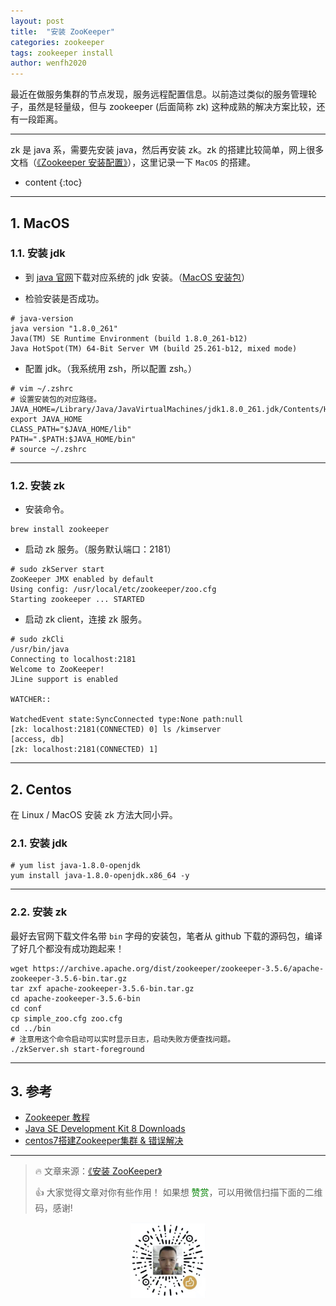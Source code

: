 ```yaml
---
layout: post
title:  "安装 ZooKeeper"
categories: zookeeper
tags: zookeeper install
author: wenfh2020
---
```


最近在做服务集群的节点发现，服务远程配置信息。以前造过类似的服务管理轮子，虽然是轻量级，但与 zookeeper (后面简称 zk) 这种成熟的解决方案比较，还有一段距离。

---

zk 是 java 系，需要先安装 java，然后再安装 zk。zk 的搭建比较简单，网上很多文档（[《Zookeeper 安装配置》](https://www.runoob.com/w3cnote/zookeeper-setup.html)），这里记录一下 `MacOS` 的搭建。



* content
{:toc}

---

## 1. MacOS

### 1.1. 安装 jdk

* 到 [java 官网](https://www.oracle.com/java/technologies/javase/javase-jdk8-downloads.html)下载对应系统的 jdk 安装。（[MacOS 安装包](https://download.oracle.com/otn/java/jdk/8u261-b12/a4634525489241b9a9e1aa73d9e118e6/jdk-8u261-macosx-x64.dmg?AuthParam=1602481348_7c31337aa7bdd8edc735b7f63fb2b1e7)）

* 检验安装是否成功。

```shell
# java-version
java version "1.8.0_261"
Java(TM) SE Runtime Environment (build 1.8.0_261-b12)
Java HotSpot(TM) 64-Bit Server VM (build 25.261-b12, mixed mode)
```

* 配置 jdk。（我系统用 zsh，所以配置 zsh。）

```shell
# vim ~/.zshrc
# 设置安装包的对应路径。
JAVA_HOME=/Library/Java/JavaVirtualMachines/jdk1.8.0_261.jdk/Contents/Home
export JAVA_HOME
CLASS_PATH="$JAVA_HOME/lib"
PATH=".$PATH:$JAVA_HOME/bin"
# source ~/.zshrc
```

---

### 1.2. 安装 zk

* 安装命令。

```shell
brew install zookeeper
```

* 启动 zk 服务。（服务默认端口：2181）

```shell
# sudo zkServer start
ZooKeeper JMX enabled by default
Using config: /usr/local/etc/zookeeper/zoo.cfg
Starting zookeeper ... STARTED  
```

* 启动 zk client，连接 zk 服务。

```shell
# sudo zkCli
/usr/bin/java
Connecting to localhost:2181
Welcome to ZooKeeper!
JLine support is enabled

WATCHER::

WatchedEvent state:SyncConnected type:None path:null
[zk: localhost:2181(CONNECTED) 0] ls /kimserver
[access, db]
[zk: localhost:2181(CONNECTED) 1]
```

---

## 2. Centos

在 Linux / MacOS 安装 zk 方法大同小异。

### 2.1. 安装 jdk

```shell
# yum list java-1.8.0-openjdk
yum install java-1.8.0-openjdk.x86_64 -y
```

---

### 2.2. 安装 zk

最好去官网下载文件名带 `bin` 字母的安装包，笔者从 github 下载的源码包，编译了好几个都没有成功跑起来！

```shell
wget https://archive.apache.org/dist/zookeeper/zookeeper-3.5.6/apache-zookeeper-3.5.6-bin.tar.gz
tar zxf apache-zookeeper-3.5.6-bin.tar.gz
cd apache-zookeeper-3.5.6-bin
cd conf
cp simple_zoo.cfg zoo.cfg
cd ../bin
# 注意用这个命令启动可以实时显示日志，启动失败方便查找问题。
./zkServer.sh start-foreground
```

---

## 3. 参考

* [Zookeeper 教程](https://www.runoob.com/w3cnote/zookeeper-tutorial.html)
* [Java SE Development Kit 8 Downloads](https://www.oracle.com/java/technologies/javase/javase-jdk8-downloads.html)
* [centos7搭建Zookeeper集群 & 错误解决](https://blog.csdn.net/u014454538/article/details/108050520)

---

> 🔥 文章来源：[《安装 ZooKeeper》](https://wenfh2020.com/2020/10/14/zookeeper-macos-install/)
>
> 👍 大家觉得文章对你有些作用！ 如果想 <font color=green>赞赏</font>，可以用微信扫描下面的二维码，感谢!
<div align=center><img src="/images/2020-08-06-15-49-47.png" width="120"/></div>
